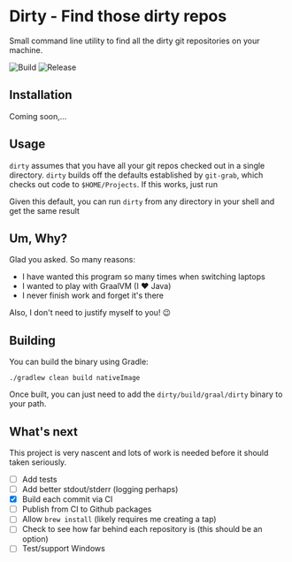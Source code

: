 # Dirty - Find those dirty repos

Small command line utility to find all the dirty git repositories on your machine.

![Build](https://github.com/jmcgarr/dirty/workflows/Build/badge.svg) ![Release](https://github.com/jmcgarr/dirty/workflows/Release/badge.svg)

## Installation

Coming soon,...

## Usage

`dirty` assumes that you have all your git repos checked out in a single directory. `dirty` builds off the defaults established by `git-grab`, which checks out code to `$HOME/Projects`. If this works, just run

Given this default, you can run `dirty` from any directory in your shell and get the same result 

## Um, Why?

Glad you asked. So many reasons:

- I have wanted this program so many times when switching laptops
- I wanted to play with GraalVM (I ❤️ Java)
- I never finish work and forget it's there

Also, I don't need to justify myself to you! 😉

## Building

You can build the binary using Gradle:

`./gradlew clean build nativeImage`

Once built, you can just need to add the `dirty/build/graal/dirty` binary to your path.

## What's next

This project is very nascent and lots of work is needed before it should taken seriously. 

- [ ] Add tests
- [ ] Add better stdout/stderr (logging perhaps)  
- [X] Build each commit via CI
- [ ] Publish from CI to Github packages
- [ ] Allow `brew install` (likely requires me creating a tap)
- [ ] Check to see how far behind each repository is (this should be an option)
- [ ] Test/support Windows